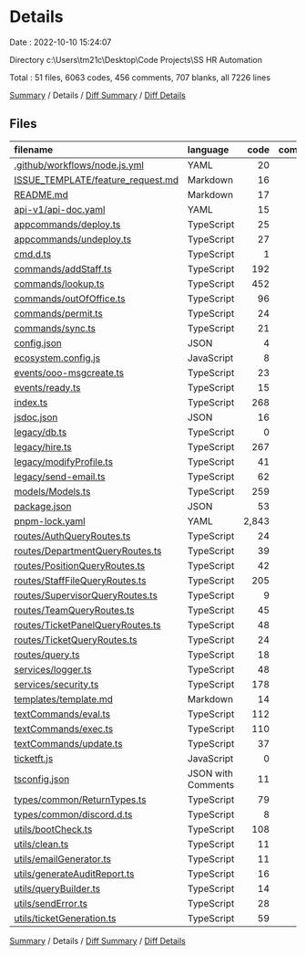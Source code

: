 # Details

Date : 2022-10-10 15:24:07

Directory c:\\Users\\tm21c\\Desktop\\Code Projects\\SS HR Automation

Total : 51 files,  6063 codes, 456 comments, 707 blanks, all 7226 lines

[Summary](results.md) / Details / [Diff Summary](diff.md) / [Diff Details](diff-details.md)

## Files
| filename | language | code | comment | blank | total |
| :--- | :--- | ---: | ---: | ---: | ---: |
| [.github/workflows/node.js.yml](/.github/workflows/node.js.yml) | YAML | 20 | 3 | 7 | 30 |
| [ISSUE_TEMPLATE/feature_request.md](/ISSUE_TEMPLATE/feature_request.md) | Markdown | 16 | 0 | 12 | 28 |
| [README.md](/README.md) | Markdown | 17 | 0 | 5 | 22 |
| [api-v1/api-doc.yaml](/api-v1/api-doc.yaml) | YAML | 15 | 0 | 0 | 15 |
| [appcommands/deploy.ts](/appcommands/deploy.ts) | TypeScript | 25 | 0 | 6 | 31 |
| [appcommands/undeploy.ts](/appcommands/undeploy.ts) | TypeScript | 27 | 0 | 6 | 33 |
| [cmd.d.ts](/cmd.d.ts) | TypeScript | 1 | 0 | 1 | 2 |
| [commands/addStaff.ts](/commands/addStaff.ts) | TypeScript | 192 | 0 | 2 | 194 |
| [commands/lookup.ts](/commands/lookup.ts) | TypeScript | 452 | 0 | 4 | 456 |
| [commands/outOfOffice.ts](/commands/outOfOffice.ts) | TypeScript | 96 | 0 | 2 | 98 |
| [commands/permit.ts](/commands/permit.ts) | TypeScript | 24 | 0 | 2 | 26 |
| [commands/sync.ts](/commands/sync.ts) | TypeScript | 21 | 0 | 2 | 23 |
| [config.json](/config.json) | JSON | 4 | 0 | 0 | 4 |
| [ecosystem.config.js](/ecosystem.config.js) | JavaScript | 8 | 0 | 0 | 8 |
| [events/ooo-msgcreate.ts](/events/ooo-msgcreate.ts) | TypeScript | 23 | 0 | 1 | 24 |
| [events/ready.ts](/events/ready.ts) | TypeScript | 15 | 1 | 1 | 17 |
| [index.ts](/index.ts) | TypeScript | 268 | 30 | 48 | 346 |
| [jsdoc.json](/jsdoc.json) | JSON | 16 | 0 | 0 | 16 |
| [legacy/db.ts](/legacy/db.ts) | TypeScript | 0 | 54 | 1 | 55 |
| [legacy/hire.ts](/legacy/hire.ts) | TypeScript | 267 | 3 | 11 | 281 |
| [legacy/modifyProfile.ts](/legacy/modifyProfile.ts) | TypeScript | 41 | 0 | 3 | 44 |
| [legacy/send-email.ts](/legacy/send-email.ts) | TypeScript | 62 | 0 | 3 | 65 |
| [models/Models.ts](/models/Models.ts) | TypeScript | 259 | 6 | 25 | 290 |
| [package.json](/package.json) | JSON | 53 | 0 | 0 | 53 |
| [pnpm-lock.yaml](/pnpm-lock.yaml) | YAML | 2,843 | 0 | 458 | 3,301 |
| [routes/AuthQueryRoutes.ts](/routes/AuthQueryRoutes.ts) | TypeScript | 24 | 22 | 3 | 49 |
| [routes/DepartmentQueryRoutes.ts](/routes/DepartmentQueryRoutes.ts) | TypeScript | 39 | 0 | 3 | 42 |
| [routes/PositionQueryRoutes.ts](/routes/PositionQueryRoutes.ts) | TypeScript | 42 | 0 | 4 | 46 |
| [routes/StaffFileQueryRoutes.ts](/routes/StaffFileQueryRoutes.ts) | TypeScript | 205 | 45 | 9 | 259 |
| [routes/SupervisorQueryRoutes.ts](/routes/SupervisorQueryRoutes.ts) | TypeScript | 9 | 0 | 1 | 10 |
| [routes/TeamQueryRoutes.ts](/routes/TeamQueryRoutes.ts) | TypeScript | 45 | 0 | 3 | 48 |
| [routes/TicketPanelQueryRoutes.ts](/routes/TicketPanelQueryRoutes.ts) | TypeScript | 48 | 39 | 2 | 89 |
| [routes/TicketQueryRoutes.ts](/routes/TicketQueryRoutes.ts) | TypeScript | 24 | 16 | 1 | 41 |
| [routes/query.ts](/routes/query.ts) | TypeScript | 18 | 0 | 1 | 19 |
| [services/logger.ts](/services/logger.ts) | TypeScript | 48 | 0 | 3 | 51 |
| [services/security.ts](/services/security.ts) | TypeScript | 178 | 100 | 13 | 291 |
| [templates/template.md](/templates/template.md) | Markdown | 14 | 0 | 3 | 17 |
| [textCommands/eval.ts](/textCommands/eval.ts) | TypeScript | 112 | 0 | 4 | 116 |
| [textCommands/exec.ts](/textCommands/exec.ts) | TypeScript | 110 | 34 | 6 | 150 |
| [textCommands/update.ts](/textCommands/update.ts) | TypeScript | 37 | 0 | 5 | 42 |
| [ticketft.js](/ticketft.js) | JavaScript | 0 | 0 | 1 | 1 |
| [tsconfig.json](/tsconfig.json) | JSON with Comments | 11 | 84 | 0 | 95 |
| [types/common/ReturnTypes.ts](/types/common/ReturnTypes.ts) | TypeScript | 79 | 0 | 12 | 91 |
| [types/common/discord.d.ts](/types/common/discord.d.ts) | TypeScript | 8 | 0 | 3 | 11 |
| [utils/bootCheck.ts](/utils/bootCheck.ts) | TypeScript | 108 | 1 | 11 | 120 |
| [utils/clean.ts](/utils/clean.ts) | TypeScript | 11 | 10 | 4 | 25 |
| [utils/emailGenerator.ts](/utils/emailGenerator.ts) | TypeScript | 11 | 0 | 2 | 13 |
| [utils/generateAuditReport.ts](/utils/generateAuditReport.ts) | TypeScript | 16 | 0 | 1 | 17 |
| [utils/queryBuilder.ts](/utils/queryBuilder.ts) | TypeScript | 14 | 0 | 0 | 14 |
| [utils/sendError.ts](/utils/sendError.ts) | TypeScript | 28 | 0 | 3 | 31 |
| [utils/ticketGeneration.ts](/utils/ticketGeneration.ts) | TypeScript | 59 | 8 | 9 | 76 |

[Summary](results.md) / Details / [Diff Summary](diff.md) / [Diff Details](diff-details.md)